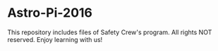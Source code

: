 # Astro-Pi-2016
This repository includes files of Safety Crew's program. All rights NOT reserved. Enjoy learning with us!
